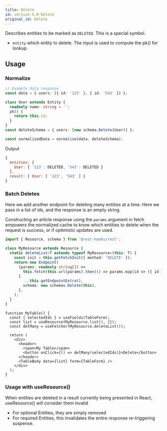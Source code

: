 ```yaml
---
title: Delete
id: version-5.0-Delete
original_id: Delete
---
```


Describes entities to be marked as `DELETED`. This is a special symbol.

- `entity` which entity to delete. The input is used to compute the pk() for lookup.

## Usage

### Normalize

```typescript
// Example data response
const data = { users: [{ id: '123' }, { id: '543' }] };

class User extends Entity {
  readonly name: string = '';
  pk() {
    return this.id;
  }
}
const deleteSchema = { users: [new schema.Delete(User)] };

const normalizedData = normalize(data, deleteSchema);
```

Output

```js
{
  entities: {
    User: { '123': DELETED, '543': DELETED }
  },
  result: { User: [ '123', '543' ] }
}
```


### Batch Deletes

Here we add another endpoint for deleting many entities at a time. Here we
pass in a list of ids, and the response is an empty string.

Constructing an article response using the `params` argument in fetch empowers
the normalized cache to know which entities to delete when the request is success,
or if optimistic updates are used.

```typescript
import { Resource, schema } from '@rest-hooks/rest';

class MyResource extends Resource {
  static deleteList<T extends typeof MyResource>(this: T) {
    const init = this.getFetchInit({ method: 'DELETE' });
    return new Endpoint(
      (params: readonly string[]) =>
        this.fetch(this.url(params).then(() => params.map(id => ({ id })))),
      {
        ...this.getEndpointExtra(),
        schema: new schemas.Delete(this),
      },
    );
  }
}
```

```tsx
function MyTable() {
  const { selectedIds } = useFields(TableForm);
  const list = useResource(MyResource.list(), {});
  const delMany = useFetcher(MyResource.deleteList());

  return (
    <div>
      <header>
        <span>My Table</span>
        <button onClick={() => delMany(selectedIds)}>Delete</button>
      </header>
      <TableBody data={list} form={TableForm} />
    </div>
  );
}
```

### Usage with useResource()

When entities are deleted in a result currently being presented in React, useResource()
will consider them invalid

- For optional Entities, they are simply removed
- For required Entities, this invalidates the entire response re-triggering suspense.
